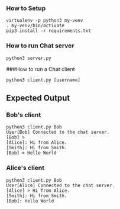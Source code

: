 ### How to Setup

```
virtualenv -p python3 my-venv
. my-venv/bin/activate
pip3 install -r requirements.txt
```

### How to run Chat server
```
python3 server.py
```

###How to run a Chat client
```
python3 client.py [username]
```

## Expected Output

### Bob's client
```
python3 client.py Bob
User[Bob] Connected to the chat server.
[Bob] > 
[Alice]: Hi from Alice.
[Smith]: Hi from Smith.
[Bob] > Hello World
```


### Alice's client

```
python3 client.py Bob
User[Alice] Connected to the chat server. 
[Alice] > Hi from Alice.
[Smith]: Hi from Smith.
[Bob]: Hello World
```